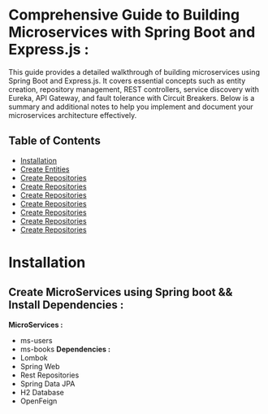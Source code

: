 # Comprehensive Guide to Building Microservices with Spring Boot and Express.js :
This guide provides a detailed walkthrough of building microservices using Spring Boot and Express.js. It covers essential concepts such as entity creation, repository management, REST controllers, service discovery with Eureka, API Gateway, and fault tolerance with Circuit Breakers. Below is a summary and additional notes to help you implement and document your microservices architecture effectively.

## Table of Contents
- [Installation](#installation)
- [Create Entities](#usage)
- [Create Repositories](#license)
- [Create Repositories](#license)
- [Create Repositories](#license)
- [Create Repositories](#license)
- [Create Repositories](#license)
- [Create Repositories](#license)
- [Create Repositories](#license)

# Installation
## Create MicroServices using Spring boot && Install Dependencies :
**MicroServices :**
  - ms-users
  - ms-books
**Dependencies :**
  - Lombok
  - Spring Web
  - Rest Repositories
  - Spring Data JPA
  - H2 Database
  - OpenFeign
